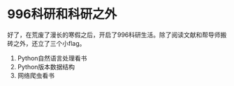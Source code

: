 # 996科研和科研之外

好了，在荒废了漫长的寒假之后，开启了996科研生活。除了阅读文献和帮导师搬砖之外，还立了三个小flag。
1. Python自然语言处理看书
2. Python版本数据结构
3. 网络爬虫看书
